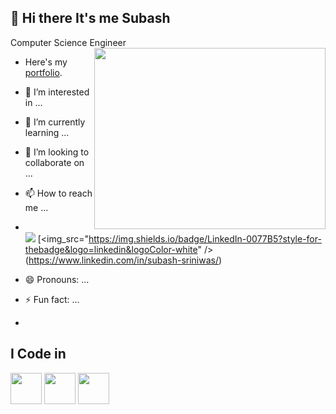 
## 👋 Hi there It's me Subash

Computer Science Engineer
<img align="right" width="370" height="290" src="https://i.pinimg.com/originals/47/f0/34/47f0342cec72b800463bf003eac1257e.gif">
- Here's my [portfolio](https://subashsriniwas.github.io/portfolio/).
- 👀 I’m interested in ...
- 🌱 I’m currently learning ...
- 💞️ I’m looking to collaborate on ...
- 📫 How to reach me ...
- <br /> [<img src="https://img.shields.io/badge/Twitter-1DA1F2?style=for-the
badge&logo=twitter&logoColor=white" />](https://twitter.com/hareesh_dev) [<img_src="https://img.shields.io/badge/LinkedIn-0077B5?style-for-thebadge&logo=linkedin&logoColor-white" />(https://www.linkedin.com/in/subash-sriniwas/)
- 😄 Pronouns: ...
- ⚡ Fun fact: ...

- 
## I Code in 
<img height="50" width="50" src="https://img.icons8.com/color/48/000000/python.png" /> <img height="50" width="50" src="https://img.icons8.com/color/48/000000/c-programming.png" /> <img height="50" width="50" src="https://img. icons8.com/color/48/000000/c-plus-plus-logo.png" />
